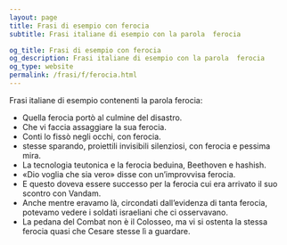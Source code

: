 ```yaml
---
layout: page
title: Frasi di esempio con ferocia 
subtitle: Frasi italiane di esempio con la parola  ferocia

og_title: Frasi di esempio con ferocia 
og_description: Frasi italiane di esempio con la parola  ferocia
og_type: website
permalink: /frasi/f/ferocia.html
---
```


Frasi italiane di esempio contenenti la parola ferocia:


- Quella ferocia portò al culmine del disastro.
- Che vi faccia assaggiare la sua ferocia.
- Conti lo fissò negli occhi, con ferocia.
- stesse sparando, proiettili invisibili silenziosi, con ferocia e pessima mira.
- La tecnologia teutonica e la ferocia beduina, Beethoven e hashish.
- «Dio voglia che sia vero» disse con un’improvvisa ferocia.
- E questo doveva essere successo per la ferocia cui era arrivato il suo scontro con Vandam.
- Anche mentre eravamo là, circondati dall’evidenza di tanta ferocia, potevamo vedere i soldati israeliani che ci osservavano.
- La pedana del Combat non è il Colosseo, ma vi si ostenta la stessa ferocia quasi che Cesare stesse lì a guardare.
